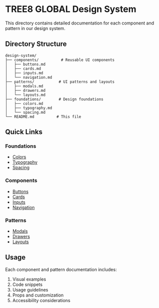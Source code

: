 # TREE8 GLOBAL Design System

This directory contains detailed documentation for each component and pattern in our design system.

## Directory Structure

```
design-system/
├── components/          # Reusable UI components
│   ├── buttons.md
│   ├── cards.md
│   ├── inputs.md
│   └── navigation.md
├── patterns/           # UI patterns and layouts
│   ├── modals.md
│   ├── drawers.md
│   └── layouts.md
├── foundations/        # Design foundations
│   ├── colors.md
│   ├── typography.md
│   └── spacing.md
└── README.md          # This file
```

## Quick Links

### Foundations
- [Colors](./foundations/colors.md)
- [Typography](./foundations/typography.md)
- [Spacing](./foundations/spacing.md)

### Components
- [Buttons](./components/buttons.md)
- [Cards](./components/cards.md)
- [Inputs](./components/inputs.md)
- [Navigation](./components/navigation.md)

### Patterns
- [Modals](./patterns/modals.md)
- [Drawers](./patterns/drawers.md)
- [Layouts](./patterns/layouts.md)

## Usage

Each component and pattern documentation includes:
1. Visual examples
2. Code snippets
3. Usage guidelines
4. Props and customization
5. Accessibility considerations

